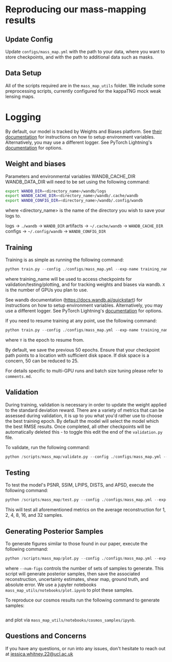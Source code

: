 # Reproducing our mass-mapping results
## Update Config
Update ```configs/mass_map.yml``` with the path to your data, where you want to store checkpoints, and with the path to additional data such as masks.

## Data Setup
All of the scripts required are in the ```mass_map_utils``` folder. We include some preprocessing scripts, currently configured for the kappaTNG mock weak lensing maps.

# Logging
By default, our model is tracked by Weights and Biases platform. See [their documentation](https://docs.wandb.ai/quickstart) for instructions on how to setup environment variables.
Alternatively, you may use a different logger. See PyTorch Lightning's [documentation](https://lightning.ai/docs/pytorch/stable/extensions/logging.html) for options.

## Weight and biases

Parameters and environmental variables
WANDB_CACHE_DIR
WANDB_DATA_DIR
will need to be set using the following command:
``` bash
export WANDB_DIR=<directory_name>/wandb/logs
export WANDB_CACHE_DIR=<directory_name>/wandb/.cache/wandb
export WANDB_CONFIG_DIR=<directory_name>/wandb/.config/wandb
```
where <directory_name> is the name of the directory you wish to save your logs to.

logs -> `./wandb` -> `WANDB_DIR`
artifacts -> `~/.cache/wandb` -> `WANDB_CACHE_DIR`
configs -> `~/.config/wandb` -> `WANDB_CONFIG_DIR`

## Training
Training is as simple as running the following command:
```python
python train.py --config ./configs/mass_map.yml --exp-name training_name --num-gpus X
```
where training_name will be used to access checkpoints for validation/testing/plotting, and for tracking weights and biases via wandb. ```X``` is the number of GPUs you plan to use. 

See wandb documentation (https://docs.wandb.ai/quickstart) for instructions on how to setup environment variables.
Alternatively, you may use a different logger. See PyTorch Lightning's [documentation](https://lightning.ai/docs/pytorch/stable/extensions/logging.html) for options.

If you need to resume training at any point, use the following command:
```python
python train.py --config ./configs/mass_map.yml --exp-name training_name --num-gpus X --resume --resume-epoch Y
```
where ```Y``` is the epoch to resume from.

By default, we save the previous 50 epochs. Ensure that your checkpoint path points to a location with sufficient disk space.
If disk space is a concern, 50 can be reduced to 25.

For details specific to multi-GPU runs and batch size tuning please refer to ```comments.md```.

## Validation
During training, validation is necessary in order to update the weight applied to
the standard deviation reward. There are a variety of metrics that can be assessed during validation, it is up to you what you'd rather use to choose the best training epoch. By default the model will select the model which the best RMSE results. Once completed, all other checkpoints will be automatically deleted this - to toggle this edit the end of the  ```validation.py``` file.

To validate, run the following command:
```python
python /scripts/mass_map/validate.py --config ./configs/mass_map.yml --exp-name mmgan_training_real_output
```

## Testing
To test the model's PSNR, SSIM, LPIPS, DISTS, and APSD, execute the following command:
```python
python /scripts/mass_map/test.py --config ./configs/mass_map.yml --exp-name mmgan_training_real_output
```
This will test all aforementioned metrics on the average reconstruction for 1, 2, 4, 8, 16, and 32 samples.

## Generating Posterior Samples
To generate figures similar to those found in our paper, execute the following command:
```python
python /scripts/mass_map/plot.py --config ./configs/mass_map.yml --exp-name mmgan_training_real_output --num-figs 10
```
where ```--num-figs``` controls the number of sets of samples to generate. This script will generate posterior samples, then save the associated reconstruction, uncertainty estimates, shear map, ground truth, and absolute error.
We use a jupyter notebooks ```mass_map_utils/notebooks/plot.ipynb``` to plot these samples.

To reproduce our cosmos results run the following command to generate samples:
```python /scripts/mass_map/cosmos_plot.py --config ./configs/mass_map.yml --exp-name mmgan_training_real_output
```
and plot via ```mass_map_utils/notebooks/cosmos_samples/ipynb```.

## Questions and Concerns
If you have any questions, or run into any issues, don't hesitate to reach out at jessica.whitney.22@ucl.ac.uk